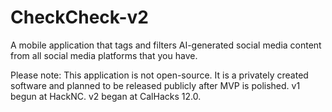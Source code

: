 # CheckCheck-v2
A mobile application that tags and filters AI-generated social media content from all social media platforms that you have.

Please note: This application is not open-source. It is a privately created software and planned to be released publicly after MVP is polished. v1 begun at HackNC. v2 began at CalHacks 12.0.
